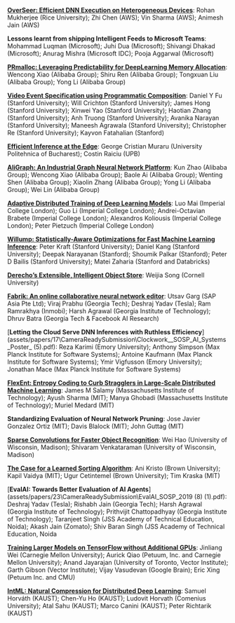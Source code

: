 [**OverSeer: Efficient DNN Execution on Heterogeneous Devices**](assets/papers/7\CameraReadySubmission\AI_system_camera_ready_v1.pdf): Rohan Mukherjee (Rice University); Zhi Chen (AWS); Vin Sharma (AWS); Animesh Jain (AWS)

**Lessons learnt from shipping Intelligent Feeds to Microsoft Teams**: Mohammad Luqman (Microsoft); Juhi  Dua (Microsoft); Shivangi Dhakad (Microsoft); Anurag Mishra (Microsoft IDC); Pooja Aggarwal (Microsoft)

[**PRmalloc: Leveraging Predictability for DeepLearning Memory Allocation**](assets/papers/9\CameraReadySubmission\TF_allocator_sosp19_camera_ready.pdf): Wencong Xiao (Alibaba Group); Shiru Ren (Alibaba Group); Tongxuan Liu (Alibaba Group); Yong Li  (Alibaba Group)

[**Video Event Specification using Programmatic Composition**](assets/papers/10\CameraReadySubmission\camera_ready.pdf): Daniel Y Fu (Stanford University); Will Crichton (Stanford University); James Hong (Stanford University); Xinwei Yao (Stanford University); Haotian Zhang (Stanford University); Anh Truong (Stanford University); Avanika Narayan (Stanford University); Maneesh Agrawala (Stanford University); Christopher Re (Stanford University); Kayvon  Fatahalian (Stanford)

[**Efficient Inference at the Edge**](assets/papers/11\CameraReadySubmission\paper.pdf): George Cristian Muraru (University Politehnica of Bucharest); Costin Raiciu (UPB)

[**AliGraph: An Industrial Graph Neural Network Platform**](assets/papers/12\CameraReadySubmission\AliGraph_sosp19_camera_ready.pdf): Kun Zhao (Alibaba Group); Wencong Xiao (Alibaba Group); Baole Ai (Alibaba Group); Wenting Shen (Alibaba Group); Xiaolin Zhang (Alibaba Group); Yong Li  (Alibaba Group); Wei Lin (Alibaba Group)

[**Adaptive Distributed Training of Deep Learning Models**](assets/papers/13\CameraReadySubmission\camera_ready.pdf): Luo Mai (Imperial College London); Guo Li (Imperial College London); Andrei-Octavian Brabete (Imperial College London); Alexandros Koliousis (Imperial College London); Peter Pietzuch (Imperial College London)

[**Willump:  Statistically-Aware Optimizations for Fast Machine Learning Inference**](assets/papers/14\CameraReadySubmission\willump-workshop-paper.pdf): Peter Kraft (Stanford University); Daniel Kang (Stanford University); Deepak Narayanan (Stanford); Shoumik Palkar (Stanford); Peter D Bailis (Stanford University); Matei Zaharia (Stanford and Databricks)

[**Derecho’s Extensible, Intelligent Object Store**](assets/papers/15\CameraReadySubmission\camera-ready.pdf): Weijia Song (Cornell University)

[**Fabrik: An online collaborative neural network editor**](assets/papers/16\CameraReadySubmission\Fabrik_SOSP_2019_Camera_Ready.pdf): Utsav Garg (SAP Asia Pte Ltd); Viraj Prabhu (Georgia Tech); Deshraj Yadav (Tesla); Ram Ramrakhya (Inmobi); Harsh Agrawal (Georgia Institute of Technology); Dhruv Batra (Georgia Tech & Facebook AI Research)

[**Letting the Cloud Serve DNN Inferences with Ruthless Efficiency**](assets/papers/17\CameraReadySubmission\Clockwork__SOSP_AI_Systems_Poster_ (5).pdf): Reza Karimi (Emory University); Anthony Simpson (Max Planck Institute for Software Systems); Antoine Kaufmann (Max Planck Institute for Software Systems); Ymir Vigfusson (Emory University); Jonathan Mace (Max Planck Institute for Software Systems)

[**FlexEnt: Entropy Coding to Curb Stragglers in Large-Scale Distributed Machine Learning**](assets/papers/18\CameraReadySubmission\CameraReady_FlexEnt.pdf): James M Salamy (Massachusetts Institute of Technology); Ayush Sharma (MIT); Manya Ghobadi (Massachusetts Institute of Technology); Muriel Medard (MIT)

**Standardizing Evaluation of Neural Network Pruning**: Jose Javier Gonzalez Ortiz (MIT); Davis Blalock (MIT); John Guttag (MIT)

[**Sparse Convolutions for Faster Object Recognition**](assets/papers/21\CameraReadySubmission\sparse_conv_aisys19_final.pdf): Wei Hao (University of Wisconsin, Madison); Shivaram Venkataraman (University of Wisconsin, Madison)

[**The Case for a Learned Sorting Algorithm**](assets/papers/22\CameraReadySubmission\Abstract___SOSP__19_ML_Sys_workshop-4.pdf): Ani Kristo (Brown University); Kapil Vaidya (MIT); Ugur Cetintemel (Brown University); Tim Kraska (MIT)

[**EvalAI: Towards Better Evaluation of AI Agents**](assets/papers/23\CameraReadySubmission\EvalAI_SOSP_2019 (8) (1).pdf): Deshraj Yadav (Tesla); Rishabh Jain (Georgia Tech); Harsh Agrawal (Georgia Institute of Technology); Prithvijit Chattopadhyay (Georgia Institute of Technology); Taranjeet Singh (JSS Academy of Technical Education, Noida); Akash Jain (Zomato); Shiv Baran Singh (JSS Academy of Technical Education, Noida

[**Training Larger Models on TensorFlow without Additional GPUs**](assets/papers/24\CameraReadySubmission\paper.pdf): Jinliang Wei (Carnegie Mellon University); Aurick Qiao (Petuum, Inc. and Carnegie Mellon University); Anand Jayarajan (University of Toronto, Vector Institute); Garth Gibson (Vector Institute); Vijay  Vasudevan (Google Brain); Eric Xing (Petuum Inc. and CMU)

[**IntML: Natural Compression for Distributed Deep Learning**](assets/papers/26\CameraReadySubmission\IntML_for_AI_Systems_SOSP_2019_camera_ready.pdf): Samuel Horváth (KAUST); Chen-Yu Ho (KAUST); Ludovit Horvath (Comenius University); Atal Sahu (KAUST); Marco Canini (KAUST); Peter Richtarik (KAUST)


